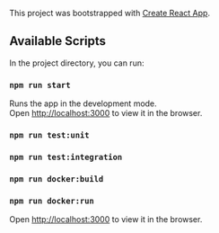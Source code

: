 This project was bootstrapped with [Create React App](https://github.com/facebook/create-react-app).

## Available Scripts

In the project directory, you can run:

### `npm run start`

Runs the app in the development mode.<br />
Open [http://localhost:3000](http://localhost:3000) to view it in the browser.

### `npm run test:unit`

### `npm run test:integration`

### `npm run docker:build`

### `npm run docker:run`

Open [http://localhost:3000](http://localhost:3000) to view it in the browser.
